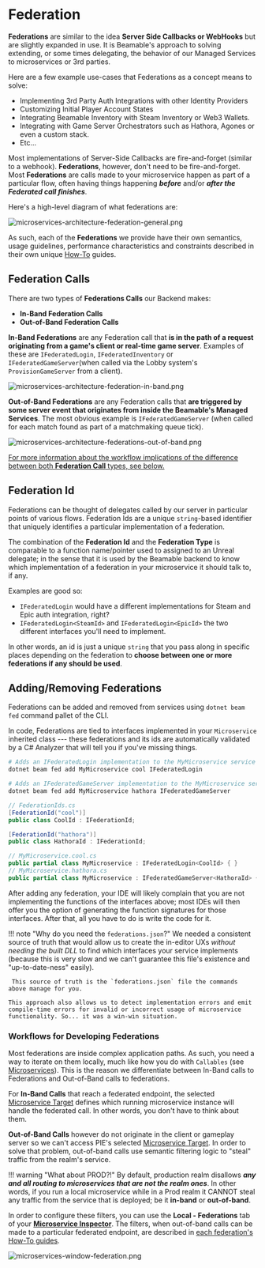 <style>
img[src*='#center'] { 
    display: block;
    margin: auto;
}
</style>
# Federation

**Federations** are similar to the idea **Server Side Callbacks or WebHooks** but are slightly expanded in use. It is Beamable's approach to solving extending, or some times delegating, the behavior of our Managed Services to microservices or 3rd parties.

Here are a few example use-cases that Federations as a concept means to solve:

- Implementing 3rd Party Auth Integrations with other Identity Providers
- Customizing Initial Player Account States
- Integrating Beamable Inventory with Steam Inventory or Web3 Wallets.
- Integrating with Game Server Orchestrators such as Hathora, Agones or even a custom stack.
- Etc...

Most implementations of Server-Side Callbacks are fire-and-forget (similar to a webhook). **Federations**, however, don't need to be fire-and-forget. Most **Federations** are calls made to your microservice happen as part of a particular flow, often having things happening ***before*** and/or ***after the Federated call finishes***.

Here's a high-level diagram of what federations are:

![microservices-architecture-federation-general.png](./Images/microservices-architecture-federation-general.png#center)

As such, each of the **Federations** we provide have their own semantics, usage guidelines, performance characteristics and constraints described in their own unique [How-To](../guides/federations/federated-login.md) guides.
## Federation Calls
There are two types of **Federations Calls** our Backend makes:

- **In-Band Federation Calls**
- **Out-of-Band Federation Calls**

**In-Band Federations** are any Federation call that **is in the path of a request originating from a game's client or real-time game server**. Examples of these are `IFederatedLogin`, `IFederatedInventory` or `IFederatedGameServer`(when called via the Lobby system's `ProvisionGameServer` from a client).

![microservices-architecture-federation-in-band.png](./Images/microservices-architecture-federations-in-band.png#center)

**Out-of-Band Federations** are any Federation calls that **are triggered by some server event that originates from inside the Beamable's Managed Services**. The most obvious example is `IFederatedGameServer` (when called for each match found as part of a matchmaking queue tick).

![microservices-architecture-federations-out-of-band.png](./Images/microservices-architecture-federations-out-of-band.png#center)

[For more information about the workflow implications of the difference between both **Federation Call** types, see below.](#workflows-for-developing-federations)

## Federation Id
Federations can be thought of delegates called by our server in particular points of various flows. Federation Ids are a unique `string`-based identifier that uniquely identifies a particular implementation of a federation. 

The combination of the **Federation Id** and the **Federation Type** is comparable to a function name/pointer used to assigned to an Unreal delegate; in the sense that it is used by the Beamable backend to know which implementation of a federation in your microservice it should talk to, if any.

Examples are good so:

- `IFederatedLogin` would have a different implementations for Steam and Epic auth integration, right?
- `IFederatedLogin<SteamId>` and `IFederatedLogin<EpicId>` the two different interfaces you'll need to implement. 

In other words, an id is just a unique `string` that you pass along in specific places depending on the federation to **choose between one or more federations if any should be used**.

## Adding/Removing Federations
Federations can be added and removed from services using  `dotnet beam fed` command pallet of the CLI.

In code, Federations are tied to interfaces implemented in your `Microservice` inherited class --- these federations and its ids are automatically validated by a C# Analyzer that will tell you if you've missing things.

```bash
# Adds an IFederatedLogin implementation to the MyMicroservice service with the "cool" id.
dotnet beam fed add MyMicroservice cool IFederatedLogin

# Adds an IFederatedGameServer implementation to the MyMicroservice service with the "hathora" id.
dotnet beam fed add MyMicroservice hathora IFederatedGameServer
```

```csharp
// FederationIds.cs
[FederationId("cool")]
public class CoolId : IFederationId;

[FederationId("hathora")]
public class HathoraId : IFederationId;

// MyMicroservice.cool.cs
public partial class MyMicroservice : IFederatedLogin<CoolId> { }
// MyMicroservice.hathora.cs
public partial class MyMicroservice : IFederatedGameServer<HathoraId> { }
```

After adding any federation, your IDE will likely complain that you are not implementing the functions of the interfaces above; most IDEs will then offer you the option of generating the function signatures for those interfaces. After that, all you have to do is write the code for it.

!!! note "Why do you need the `federations.json`?"
	We needed a consistent source of truth that would allow us to create the in-editor UXs *without needing the built DLL* to find which interfaces your service implements (because this is very slow and we can't guarantee this file's existence and "up-to-date-ness" easily).
	
	 This source of truth is the `federations.json` file the commands above manage for you. 
	
	This approach also allows us to detect implementation errors and emit compile-time errors for invalid or incorrect usage of microservice functionality. So... it was a win-win situation.

### Workflows for Developing Federations
Most federations are inside complex application paths. As such, you need a way to iterate on them locally, much like how you do with `Callables` (see [Microservices](../concepts/microservices.md#common-developer-workflows)). This is the reason we differentiate between In-Band calls to Federations and Out-of-Band calls to federations.

For **In-Band Calls** that reach a federated endpoint, the selected [Microservice Target](../concepts/microservices.md#microservice-routing-and-microservice-target) defines which running microservice instance will handle the federated call. In other words, you don't have to think about them.

**Out-of-Band Calls** however do not originate in the client or gameplay server so we can't access PIE's selected [Microservice Target](../concepts/microservices.md#microservice-routing-and-microservice-target). In order to solve that problem, out-of-band calls use semantic filtering logic to "steal" traffic from the realm's service. 

!!! warning "What about PROD?!"
	By default, production realm disallows ***any and all routing to microservices that are not the realm ones***. In other words, if you run a local microservice while in a Prod realm it CANNOT steal any traffic from the service that is deployed; be it **in-band** or **out-of-band**.

In order to configure these filters, you can use the **Local - Federations** tab of your **[Microservice Inspector](../concepts/microservices.md#microservice-window)**. The filters, when out-of-band calls can be made to a particular federated endpoint, are described in [each federation's How-To guides](../guides/federations/federated-game-server.md).

![microservices-window-federation.png](./Images/microservices-window-federation.png)

